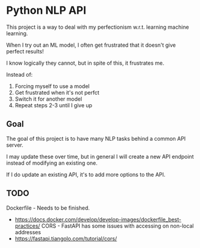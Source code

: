 # Python NLP API

This project is a way to deal with my perfectionism w.r.t. learning machine learning.

When I try out an ML model, I often get frustrated that it doesn't give perfect results! 

I know logically they cannot, but in spite of this, it frustrates me.

Instead of:

1) Forcing myself to use a model 
2) Get frustrated when it's not perfct
3) Switch it for another model
4) Repeat steps 2-3 until I give up 

## Goal

The goal of this project is to have many NLP tasks behind a common API server.

I may update these over time, but in general I will create a new API endpoint instead of modifying an existing one.

If I do update an existing API, it's to add more options to the API.

## TODO

Dockerfile - Needs to be finished.
* https://docs.docker.com/develop/develop-images/dockerfile_best-practices/
CORS - FastAPI has some issues with accessing on non-local addresses
* https://fastapi.tiangolo.com/tutorial/cors/